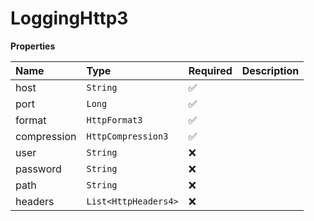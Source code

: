 # LoggingHttp3

**Properties**

| Name        | Type                 | Required | Description |
| :---------- | :------------------- | :------- | :---------- |
| host        | `String`             | ✅       |             |
| port        | `Long`               | ✅       |             |
| format      | `HttpFormat3`        | ✅       |             |
| compression | `HttpCompression3`   | ✅       |             |
| user        | `String`             | ❌       |             |
| password    | `String`             | ❌       |             |
| path        | `String`             | ❌       |             |
| headers     | `List<HttpHeaders4>` | ❌       |             |
